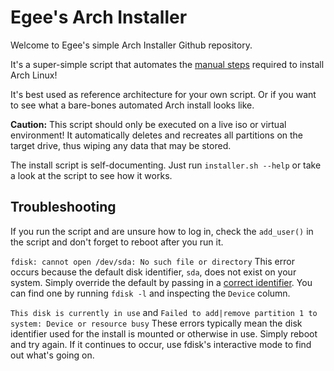# Egee's Arch Installer

Welcome to Egee's simple Arch Installer Github repository.

It's a super-simple script that automates the [manual steps](https://wiki.archlinux.org/title/installation_guide) required to install Arch Linux!

It's best used as reference architecture for your own script. Or if you want to see what a bare-bones automated Arch install looks like.

**Caution:** This script should only be executed on a live iso or virtual environment! It automatically deletes and recreates all partitions on the target drive, thus wiping any data that may be stored.

The install script is self-documenting. Just run `installer.sh --help` or take a look at the script to see how it works.

## Troubleshooting

If you run the script and are unsure how to log in, check the `add_user()` in the script and don't forget to reboot after you run it.

`fdisk: cannot open /dev/sda: No such file or directory`
This error occurs because the default disk identifier, `sda`, does not exist on your system. Simply override the default by passing in a [correct identifier](https://wiki.archlinux.org/title/fdisk#List_partitions). You can find one by running `fdisk -l` and inspecting the `Device` column.

`This disk is currently in use` and `Failed to add|remove partition 1 to system: Device or resource busy`
These errors typically mean the disk identifier used for the install is mounted or otherwise in use. Simply reboot and try again. If it continues to occur, use fdisk's interactive mode to find out what's going on.
